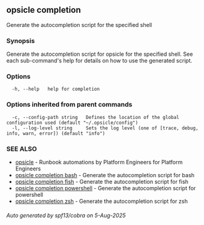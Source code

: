 ## opsicle completion

Generate the autocompletion script for the specified shell

### Synopsis

Generate the autocompletion script for opsicle for the specified shell.
See each sub-command's help for details on how to use the generated script.


### Options

```
  -h, --help   help for completion
```

### Options inherited from parent commands

```
  -c, --config-path string   Defines the location of the global configuration used (default "~/.opsicle/config")
  -l, --log-level string     Sets the log level (one of [trace, debug, info, warn, error]) (default "info")
```

### SEE ALSO

* [opsicle](cli/opsicle.md)	 - Runbook automations by Platform Engineers for Platform Engineers
* [opsicle completion bash](cli/opsicle_completion_bash.md)	 - Generate the autocompletion script for bash
* [opsicle completion fish](cli/opsicle_completion_fish.md)	 - Generate the autocompletion script for fish
* [opsicle completion powershell](cli/opsicle_completion_powershell.md)	 - Generate the autocompletion script for powershell
* [opsicle completion zsh](cli/opsicle_completion_zsh.md)	 - Generate the autocompletion script for zsh

###### Auto generated by spf13/cobra on 5-Aug-2025
